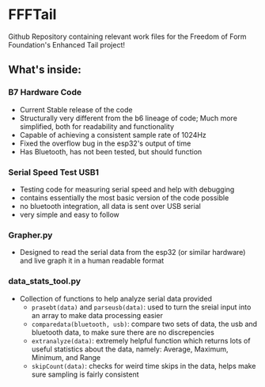 # FFFTail
Github Repository containing relevant work files for the Freedom of Form Foundation's Enhanced Tail project!

## What's inside:
### B7 Hardware Code
- Current Stable release of the code
- Structurally very different from the b6 lineage of code; Much more simplified, both for readability and functionality
- Capable of achieving a consistent sample rate of 1024Hz
- Fixed the overflow bug in the esp32's output of time
- Has Bluetooth, has not been tested, but should function

### Serial Speed Test USB1
- Testing code for measuring serial speed and help with debugging
- contains essentially the most basic version of the code possible
- no bluetooth integration, all data is sent over USB serial
- very simple and easy to follow

### Grapher.py
- Designed to read the serial data from the esp32 (or similar hardware) and live graph it in a human readable format

### data_stats_tool.py
- Collection of functions to help analyze serial data provided
  - `prasebt(data)` and `parseusb(data)`: used to turn the sreial input into an array to make data processing easier
  - `comparedata(bluetooth, usb)`: compare two sets of data, the usb and bluetooth data, to make sure there are no discrepencies
  - `extranalyze(data)`: extremely helpful function which returns lots of useful statistics about the data, namely: Average, Maximum, Minimum, and Range
  - `skipCount(data)`: checks for weird time skips in the data, helps make sure sampling is fairly consistent
